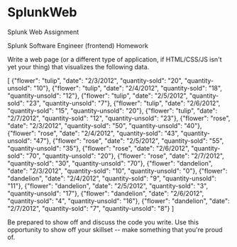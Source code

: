 SplunkWeb
=========

Splunk Web Assignment

Splunk 
Software Engineer (frontend) Homework

Write a web page (or a different type of application, if HTML/CSS/JS isn't yet your thing) that visualizes the following data.

[
{"flower": "tulip", "date": "2/3/2012", "quantity-sold": "20", "quantity-unsold": "10"},
{"flower": "tulip", "date": "2/4/2012", "quantity-sold": "18", "quantity-unsold": "12"},
{"flower": "tulip", "date": "2/5/2012", "quantity-sold": "23", "quantity-unsold": "7"},
{"flower": "tulip", "date": "2/6/2012", "quantity-sold": "15", "quantity-unsold": "20"},
{"flower": "tulip", "date": "2/7/2012", "quantity-sold": "12", "quantity-unsold": "23"},
{"flower": "rose", "date": "2/3/2012", "quantity-sold": "50", "quantity-unsold": "40"},
{"flower": "rose", "date": "2/4/2012", "quantity-sold": "43", "quantity-unsold": "47"},
{"flower": "rose", "date": "2/5/2012", "quantity-sold": "55", "quantity-unsold": "35"},
{"flower": "rose", "date": "2/6/2012", "quantity-sold": "70", "quantity-unsold": "20"},
{"flower": "rose", "date": "2/7/2012", "quantity-sold": "30", "quantity-unsold": "70"},
{"flower": "dandelion", "date": "2/3/2012", "quantity-sold": "10", "quantity-unsold": "0"},
{"flower": "dandelion", "date": "2/4/2012", "quantity-sold": "9", "quantity-unsold": "11"},
{"flower": "dandelion", "date": "2/5/2012", "quantity-sold": "3", "quantity-unsold": "17"},
{"flower": "dandelion", "date": "2/6/2012", "quantity-sold": "4", "quantity-unsold": "16"},
{"flower": "dandelion", "date": "2/7/2012", "quantity-sold": "7", "quantity-unsold": "8"}
]

Be prepared to show off and discuss the code you write. Use this opportunity to show off your skillset -- make something that you're proud of.
